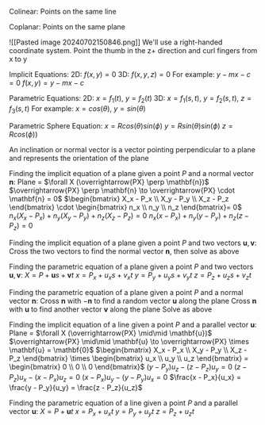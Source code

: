 
Colinear:
	Points on the same line

Coplanar:
	Points on the same plane

![[Pasted image 20240702150846.png]]
We'll use a right-handed coordinate system. Point the thumb in the z+ direction and curl fingers from x to y

Implicit Equations:
	2D: $f(x, y) = 0$
	3D: $f(x, y, z) = 0$
	For example:
		$y - mx - c = 0$
		$f(x, y) = y - mx - c$

Parametric Equations:
	2D: $x = f_1 (t)$, $y = f_2 (t)$
	3D: $x = f_1 (s, t)$, $y = f_2 (s,t)$, $z = f_3 (s,t)$
	For example:
		$x = cos(\theta)$, $y = sin(\theta)$

Parametric Sphere Equation:
	$x = R cos(\theta) sin(\phi)$
	$y = R sin(\theta) sin(\phi)$
	$z = R cos(\phi))$

An inclination or normal vector is a vector pointing perpendicular to a plane and represents the orientation of the plane

Finding the implicit equation of a plane given a point $P$ and a normal vector $\mathbf{n}$:
	Plane = $\forall X (\overrightarrow{PX} \perp \mathbf{n})$
	$\overrightarrow{PX} \perp \mathbf{n} \to \overrightarrow{PX} \cdot \mathbf{n} = 0$
	$\begin{bmatrix} X_x - P_x \\ X_y - P_y \\ X_z - P_z \end{bmatrix} \cdot \begin{bmatrix} n_x \\ n_y \\ n_z \end{bmatrix}= 0$
	$n_x (X_x - P_x) + n_y (X_y - P_y) + n_z (X_z - P_z) = 0$
	$n_x (x - P_x) + n_y (y - P_y) + n_z (z - P_z) = 0$

Finding the implicit equation of a plane given a point $P$ and two vectors $\mathbf{u}, \mathbf{v}$:
	Cross the two vectors to find the normal vector $\mathbf{n}$, then solve as above

Finding the parametric equation of a plane given a point $P$ and two vectors $\mathbf{u}, \mathbf{v}$:
	$X = P + \mathbf{u} s + \mathbf{v} t$
		$x = P_x + u_{x} s + v_{x} t$
		$y = P_y + u_{y} s + v_{y} t$
		$z = P_z + u_{z} s + v_{z} t$

Finding the parametric equation of a plane given a point $P$ and a normal vector $\mathbf{n}$:
	Cross $\mathbf{n}$ with $-\mathbf{n}$ to find a random vector $\mathbf{u}$ along the plane
	Cross $\mathbf{n}$ with $\mathbf{u}$ to find another vector $\mathbf{v}$ along the plane
	Solve as above

Finding the implicit equation of a line given a point $P$ and a parallel vector $\mathbf{u}$:
	Plane = $\forall X (\overrightarrow{PX} \mid\mid \mathbf{u})$
	$\overrightarrow{PX} \mid\mid \mathbf{u} \to \overrightarrow{PX} \times \mathbf{u} = \mathbf{0}$
	$\begin{bmatrix} X_x - P_x \\ X_y - P_y \\ X_z - P_z \end{bmatrix} \times \begin{bmatrix} u_x \\ u_y \\ u_z \end{bmatrix} = \begin{bmatrix} 0 \\ 0 \\ 0 \end{bmatrix}$
	$(y - P_y) u_z - (z - P_z) u_y = 0$
	$(z - P_z) u_x - (x - P_x) u_z = 0$
	$(x - P_x) u_y - (y - P_y) u_x = 0$
	$\frac{x - P_x}{u_x} = \frac{y - P_y}{u_y} = \frac{z - P_z}{u_z}$

Finding the parametric equation of a line given a point $P$ and a parallel vector $\mathbf{u}$:
	$X = P + \mathbf{u} t$
	$x = P_x + u_x t$
	$y = P_y + u_y t$
	$z = P_z + u_z t$
